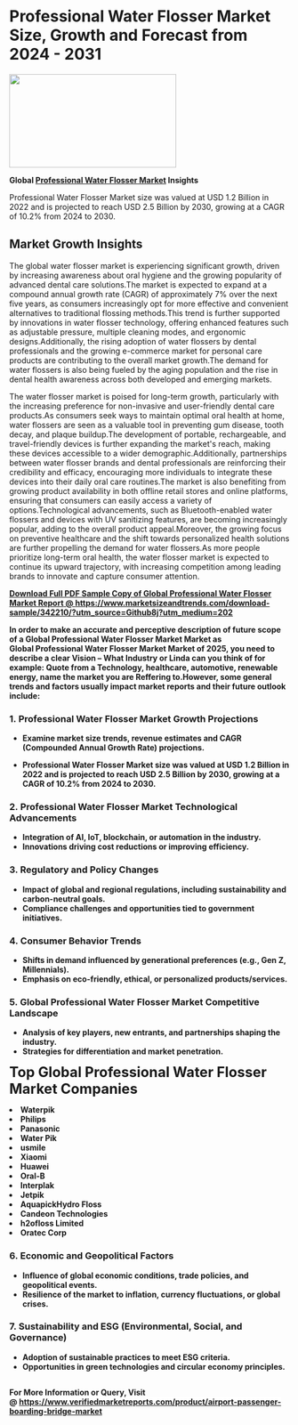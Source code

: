 <H1>Professional Water Flosser Market Size, Growth and Forecast from 2024 - 2031</H1><img class="aligncenter size-medium wp-image-584254" src="https://thirdeyenews.in/wp-content/uploads/2024/09/Global-Market-Research-300x168.jpeg" alt="" width="300" height="168" /><p><strong>Global&nbsp;<a href="https://www.marketsizeandtrends.com/download-sample/342210/?utm_source=Github8j?utm_medium=202">Professional Water Flosser Market</a> Insights</strong></p><p>Professional Water Flosser Market size was valued at USD 1.2 Billion in 2022 and is projected to reach USD 2.5 Billion by 2030, growing at a CAGR of 10.2% from 2024 to 2030.</p><p><h2>Market Growth Insights</h2> <p>The global water flosser market is experiencing significant growth, driven by increasing awareness about oral hygiene and the growing popularity of advanced dental care solutions.The market is expected to expand at a compound annual growth rate (CAGR) of approximately 7% over the next five years, as consumers increasingly opt for more effective and convenient alternatives to traditional flossing methods.This trend is further supported by innovations in water flosser technology, offering enhanced features such as adjustable pressure, multiple cleaning modes, and ergonomic designs.Additionally, the rising adoption of water flossers by dental professionals and the growing e-commerce market for personal care products are contributing to the overall market growth.The demand for water flossers is also being fueled by the aging population and the rise in dental health awareness across both developed and emerging markets.</p> <p><strong><a href="#"></a></strong></p> <p>The water flosser market is poised for long-term growth, particularly with the increasing preference for non-invasive and user-friendly dental care products.As consumers seek ways to maintain optimal oral health at home, water flossers are seen as a valuable tool in preventing gum disease, tooth decay, and plaque buildup.The development of portable, rechargeable, and travel-friendly devices is further expanding the market's reach, making these devices accessible to a wider demographic.Additionally, partnerships between water flosser brands and dental professionals are reinforcing their credibility and efficacy, encouraging more individuals to integrate these devices into their daily oral care routines.The market is also benefiting from growing product availability in both offline retail stores and online platforms, ensuring that consumers can easily access a variety of options.Technological advancements, such as Bluetooth-enabled water flossers and devices with UV sanitizing features, are becoming increasingly popular, adding to the overall product appeal.Moreover, the growing focus on preventive healthcare and the shift towards personalized health solutions are further propelling the demand for water flossers.As more people prioritize long-term oral health, the water flosser market is expected to continue its upward trajectory, with increasing competition among leading brands to innovate and capture consumer attention.</p> <p><strong><a href="#"></p><p><span class=""><strong>Download Full PDF Sample Copy of Global Professional Water Flosser Market Report</strong> @ <a href="https://www.marketsizeandtrends.com/download-sample/342210/?utm_source=Github8j?utm_medium=202" target="_blank">https://www.marketsizeandtrends.com/download-sample/342210/?utm_source=Github8j?utm_medium=202</a></span></p><p>In order to make an accurate and perceptive description of future scope of a Global&nbsp;Professional Water Flosser Market Market as Global&nbsp;Professional Water Flosser Market Market of 2025, you need to describe a clear Vision &ndash; What Industry or Linda can you think of for example: Quote from a Technology, healthcare, automotive, renewable energy, name the market you are Reffering to.However, some general trends and factors usually impact market reports and their future outlook include:</p><h3>1.&nbsp;<strong>Professional Water Flosser Market Growth Projections</strong></h3><ul><li>Examine market size trends, revenue estimates and CAGR (Compounded Annual Growth Rate) projections.</li><li><p>Professional Water Flosser Market size was valued at USD 1.2 Billion in 2022 and is projected to reach USD 2.5 Billion by 2030, growing at a CAGR of 10.2% from 2024 to 2030.</p></li></ul><h3>2.&nbsp;<strong>Professional Water Flosser Market Technological Advancements</strong></h3><ul><li>Integration of AI, IoT, blockchain, or automation in the industry.</li><li>Innovations driving cost reductions or improving efficiency.</li></ul><h3>3.&nbsp;<strong>Regulatory and Policy Changes</strong></h3><ul><li>Impact of global and regional regulations, including sustainability and carbon-neutral goals.</li><li>Compliance challenges and opportunities tied to government initiatives.</li></ul><h3>4.&nbsp;<strong>Consumer Behavior Trends</strong></h3><ul><li>Shifts in demand influenced by generational preferences (e.g., Gen Z, Millennials).</li><li>Emphasis on eco-friendly, ethical, or personalized products/services.</li></ul><h3>5.&nbsp;<strong>Global Professional Water Flosser Market Competitive Landscape</strong></h3><ul><li>Analysis of key players, new entrants, and partnerships shaping the industry.</li><li>Strategies for differentiation and market penetration.</li></ul><p data-pm-slice="1 1 []"><span style="color: inherit; font-family: inherit; font-size: 25px;">Top Global Professional Water Flosser Market Companies</span></p><div class="" data-test-id=""><p><li>Waterpik</li><li> Philips</li><li> Panasonic</li><li> Water Pik</li><li> usmile</li><li> Xiaomi</li><li> Huawei</li><li> Oral-B</li><li> Interplak</li><li> Jetpik</li><li> AquapickHydro Floss</li><li> Candeon Technologies</li><li> h2ofloss Limited</li><li> Oratec Corp</li></p></div><h3>6.&nbsp;<strong>Economic and Geopolitical Factors</strong></h3><ul><li>Influence of global economic conditions, trade policies, and geopolitical events.</li><li>Resilience of the market to inflation, currency fluctuations, or global crises.</li></ul><h3>7.&nbsp;<strong>Sustainability and ESG (Environmental, Social, and Governance)</strong></h3><ul><li>Adoption of sustainable practices to meet ESG criteria.</li><li>Opportunities in green technologies and circular economy principles.</li></ul><h2><strong style="font-size: 14px;">For More Information or Query, Visit @&nbsp;</strong><a style="background-color: #ffffff; font-size: 14px;" href="https://www.marketsizeandtrends.com/report/professional-water-flosser-market/" target="_blank">https://www.verifiedmarketreports.com/product/airport-passenger-boarding-bridge-market</a></h2>